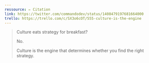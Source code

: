 ```yaml
---
ressource: ✏️ Citation
link: https://twitter.com/commandodev/status/1408479197681664000
trello: https://trello.com/c/SX3o6cOT/555-culture-is-the-engine
---
```

> Culture eats strategy for breakfast?
>
> No.
>
> Culture is the engine that determines whether you find the right strategy.